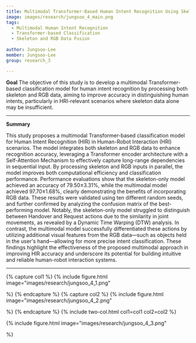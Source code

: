 ```yaml
---
title: Multimodal Transformer-Based Human Intent Recognition Using Skeleton and RGB Data for HRI Applications
image: images/research/jungsoo_4_main.png
tags:
  - Multimodal Human Intent Recognition
  - Transformer-based Classification
  - Skeleton and RGB Data Fusion
  
author: Jungsoo-Lee
member: Jungsoo-Lee
group: research_3

---
```

**Goal** 
The objective of this study is to develop a multimodal Transformer-based classification model for human intent recognition by processing both skeleton and RGB data, aiming to improve accuracy in distinguishing human intents, particularly in HRI-relevant scenarios where skeleton data alone may be insufficient.
 
***

**Summary**

This study proposes a multimodal Transformer-based classification model for Human Intent Recognition (HIR) in Human-Robot Interaction (HRI) scenarios. The model integrates both skeleton and RGB data to enhance recognition accuracy, leveraging a Transformer encoder architecture with a Self-Attention Mechanism to effectively capture long-range dependencies in sequential input. By processing skeleton and RGB inputs in parallel, the model improves both computational efficiency and classification performance.
Performance evaluations show that the skeleton-only model achieved an accuracy of 79.50±3.31%, while the multimodal model achieved 97.70±1.68%, clearly demonstrating the benefits of incorporating RGB data. These results were validated using ten different random seeds, and further confirmed by analyzing the confusion matrix of the best-performing model.
Notably, the skeleton-only model struggled to distinguish between Handover and Request actions due to the similarity in joint movements, as revealed by a Dynamic Time Warping (DTW) analysis. In contrast, the multimodal model successfully differentiated these actions by utilizing additional visual features from the RGB data—such as objects held in the user's hand—allowing for more precise intent classification.
These findings highlight the effectiveness of the proposed multimodal approach in improving HIR accuracy and underscore its potential for building intuitive and reliable human-robot interaction systems.
 

***
<!-- 
**Publication Link** : 
[**2024 24th International Conference on Control, Automation and Systems (ICCAS)**](https://scholar.google.com/citations?view_op=view_citation&hl=ko&user=o7u_E8wAAAAJ&pagesize=100&citation_for_view=o7u_E8wAAAAJ:D_sINldO8mEC) -->

{% capture col1 %}
{%
  include figure.html
  image="images/research/jungsoo_4_1.png"
  
%}
{% endcapture %}
{% capture col2 %}
{%
  include figure.html
  image="images/research/jungsoo_4_2.png"
  
%}
{% endcapture %}
{% include two-col.html col1=col1 col2=col2 %}


{%
  include figure.html
  image="images/research/jungsoo_4_3.png"
  
%}